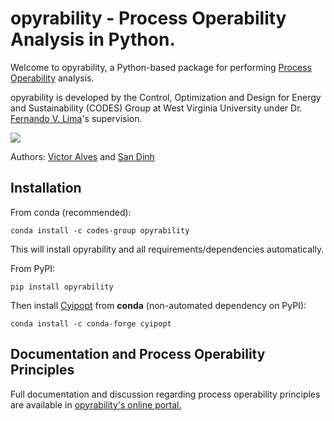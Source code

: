 # opyrability - Process Operability Analysis in Python.

Welcome to opyrability, a Python-based package for performing [Process Operability](https://www.sciencedirect.com/science/article/pii/S1474667017338028) analysis.

opyrability is developed by the Control, Optimization and Design for Energy and Sustainability (CODES) Group at West Virginia University under Dr. [Fernando V. Lima](https://fernandolima.faculty.wvu.edu/)'s supervision.

![](/docs/opyrability_overview.png)

Authors:
[Victor Alves](https://github.com/victoraalves) and [San Dinh](https://github.com/sanqdinh)


## Installation

From conda (recommended):

```console
conda install -c codes-group opyrability
```

This will install opyrability and all requirements/dependencies automatically.

From PyPI:

```console
pip install opyrability
```

Then install [Cyipopt](https://github.com/mechmotum/cyipopt) from **conda** (non-automated dependency on PyPI):

```console
conda install -c conda-forge cyipopt
```


## Documentation and Process Operability Principles

Full documentation and discussion regarding process operability principles are available in [opyrability's online portal.](https://codes-group.github.io/opyrability/)



